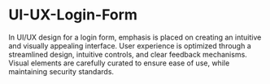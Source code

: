 # UI-UX-Login-Form
 In UI/UX design for a login form, emphasis is placed on creating an intuitive and visually appealing interface. User experience is optimized through a streamlined design, intuitive controls, and clear feedback mechanisms. Visual elements are carefully curated to ensure ease of use, while maintaining security standards.
